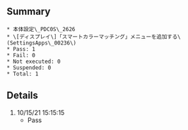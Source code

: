 ## Summary
	* 本体設定\_PDC0S\_2626
	* \[ディスプレイ\]「スマートカラーマッチング」メニューを追加する\(SettingsApps\_00236\)
	* Pass: 1
	* Fail: 0
	* Not executed: 0
	* Suspended: 0
	* Total: 1
## Details
1. 10/15/21 15:15:15
	* Pass
